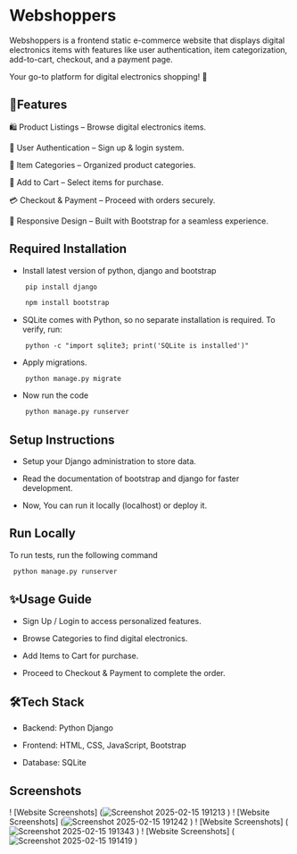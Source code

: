 
# Webshoppers                           
Webshoppers is a frontend static e-commerce website that displays digital electronics items with features like user authentication, item categorization, add-to-cart, checkout, and a payment page.

Your go-to platform for digital electronics shopping! 🛒



## 🚀Features

🛍️ Product Listings – Browse digital electronics items.

🔑 User Authentication – Sign up & login system.

📂 Item Categories – Organized product categories.

🛒 Add to Cart – Select items for purchase.

💳 Checkout & Payment – Proceed with orders securely.

🎨 Responsive Design – Built with Bootstrap for a seamless experience.


## Required Installation
- Install latest version of python, django and bootstrap
```bash
    pip install django

    npm install bootstrap
 ```
- SQLite comes with Python, so no separate installation is required.
    To verify, run:
```
    python -c "import sqlite3; print('SQLite is installed')"
```

- Apply migrations.
```
    python manage.py migrate
```

- Now run the code
``` bash
    python manage.py runserver
 ```


## Setup Instructions

- Setup your Django administration to store data.

- Read the documentation of bootstrap and django for faster development.

- Now, You can run it locally (localhost) or deploy it.


## Run Locally

To run tests, run the following command

```bash
 python manage.py runserver
```


## ✨Usage Guide

- Sign Up / Login to access personalized features.

- Browse Categories to find digital electronics.

- Add Items to Cart for purchase.

- Proceed to Checkout & Payment to complete the order.



## 🛠️Tech Stack

- Backend: Python Django

- Frontend: HTML, CSS, JavaScript, Bootstrap

- Database: SQLite


## Screenshots
! [Website Screenshots] (![Screenshot 2025-02-15 191213](https://github.com/user-attachments/assets/0cc1cb9f-2a67-40ac-8cb1-cb9560837d9c)
)
! [Website Screenshots] (![Screenshot 2025-02-15 191242](https://github.com/user-attachments/assets/26676460-4cbf-49c5-9144-34f54116abab)
)
! [Website Screenshots] (![Screenshot 2025-02-15 191343](https://github.com/user-attachments/assets/edc8212e-fd97-4b98-9e0c-72d66fb0fe56)
)
! [Website Screenshots] (![Screenshot 2025-02-15 191419](https://github.com/user-attachments/assets/e02eb698-401e-4b65-ba9f-37e8f85a43c3)
)

